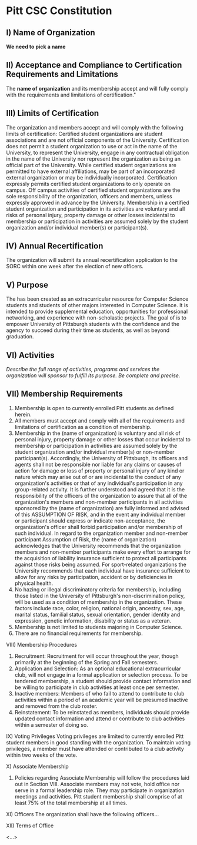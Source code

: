 # Pitt CSC Constitution

## I) Name of Organization

**We need to pick a name**

## II) Acceptance and Compliance to Certification Requirements and Limitations

The **name of organization** and its membership accept and will fully comply with the requirements and limitations of certification."

## III) Limits of Certification

The organization and members accept and will comply with the following limits of certification: Certified student organizations are student associations and are not official components of the University. Certification does not permit a student organization to use or act in the name of the University, to represent the University, engage in any contractual obligation in the name of the University nor represent the organization as being an official part of the University. While certified student organizations are permitted to have external affiliations, may be part of an incorporated external organization or may be individually incorporated. Certification expressly permits certified student organizations to only operate on campus. Off campus activities of certified student organizations are the sole responsibility of the organization, officers and members, unless expressly approved in advance by the University. Membership in a certified student organization and participation in its activities are voluntary and all risks of personal injury, property damage or other losses incidental to membership or participation in activities are assumed solely by the student organization and/or individual member(s) or participant(s).

## IV) Annual Recertification

The organization will submit its annual recertification application to the SORC within one week after the election of new officers.

## V) Purpose

The <name> has been created as an extracurricular resource for Computer Science students and students of other majors interested in Computer Science. It is intended to provide supplemental education, opportunities for professional networking, and experience with non-scholastic projects. The goal of <name> is to empower University of Pittsburgh students with the confidence and the agency to succeed during their time as students, as well as beyond graduation.

## VI) Activities

*Describe the full range of activities, programs and services the organization will sponsor to fulfill its purpose. Be complete and precise.*

## VII) Membership Requirements

1. Membership is open to currently enrolled Pitt students as defined herein.
2. All members must accept and comply with all of the requirements and limitations of certification as a condition of membership.
3. Membership in the (name of organization) is voluntary and all risk of personal injury, property damage or other losses that occur incidental to membership or participation in activities are assumed solely by the student organization and/or individual member(s) or non-member participant(s). Accordingly, the University of Pittsburgh, its officers and agents shall not be responsible nor liable for any claims or causes of action for damage or loss of property or personal injury of any kind or nature which may arise out of or are incidental to the conduct of any organization's activities or that of any individual's participation in any group-related activity. It is further understood and agreed that it is the responsibility of the officers of the organization to assure that all of the organization's members and non-member participants in all activities sponsored by the (name of organization) are fully informed and advised of this ASSUMPTION OF RISK, and in the event any individual member or participant should express or indicate non-acceptance, the organization's officer shall forbid participation and/or membership of such individual. In regard to the organization member and non-member participant Assumption of Risk, the (name of organization) acknowledges that the University recommends that the organization members and non-member participants make every effort to arrange for the acquisition of liability insurance sufficient to protect all participants against those risks being assumed. For sport-related organizations the University recommends that each individual have insurance sufficient to allow for any risks by participation, accident or by deficiencies in physical health.
4. No hazing or illegal discriminatory criteria for membership, including those listed in the University of
Pittsburgh's non-discrimination policy, will be used as a condition of membership in the organization. These
factors include race, color, religion, national origin, ancestry, sex, age, marital status, familial status, sexual
orientation, gender identity and expression, genetic information, disability or status as a veteran.
5. Membership is not limited to students majoring in Computer Science.
6. There are no financial requirements for membership.

VIII) Membership Procedures
1. Recruitment: Recruitment for <name> will occur throughout the year, though primarily at the beginning of the Spring and Fall semesters.
2. Application and Selection: As an optional educational extracurricular club, <name> will not engage in a formal application or selection process. To be tendered membership, a student should provide contact information and be willing to participate in club activities at least once per semester. 
3. Inactive members: Members of <name> who fail to attend to contribute to club activities within a period of an academic year will be presumed inactive and removed from the club roster. 
4. Reinstatement: To be reinstated as members, individuals should provide updated contact information and attend or contribute to club activities within a semester of doing so.

IX) Voting Privileges 
Voting privileges are limited to currently enrolled Pitt student members in good standing with the organization. To maintain voting privileges, a member must have attended or contributed to a club activity within two weeks of the vote.

X) Associate Membership
1. Policies regarding Associate Membership will follow the procedures laid out in Section VIII. Associate members may not vote, hold office nor serve in a formal leadership role. They may participate in organization meetings and activities. Pitt student membership shall comprise of at least 75% of the total membership at all times.

XI) Officers
The organization shall have the following officers...

XII) Terms of Office

<…>
